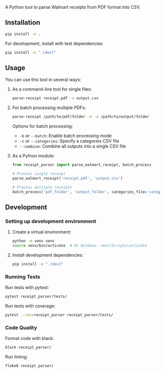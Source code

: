 A Python tool to parse Walmart receipts from PDF format into CSV.

## Installation

```bash
pip install -e .
```

For development, install with test dependencies:
```bash
pip install -e ".[dev]"
```

## Usage

You can use this tool in several ways:

1. As a command-line tool for single files:
   ```bash
   parse-receipt receipt.pdf -o output.csv
   ```

2. For batch processing multiple PDFs:
   ```bash
   parse-receipt /path/to/pdf/folder -b -o /path/to/output/folder
   ```
   
   Options for batch processing:
   - `-b` or `--batch`: Enable batch processing mode
   - `-c` or `--categories`: Specify a categories CSV file
   - `--combine`: Combine all outputs into a single CSV file

3. As a Python module:
   ```python
   from receipt_parser import parse_walmart_receipt, batch_process
   
   # Process single receipt
   parse_walmart_receipt('receipt.pdf', 'output.csv')
   
   # Process multiple receipts
   batch_process('pdf_folder', 'output_folder', categories_file='categories.csv', combine=True)
   ```

## Development

### Setting up development environment

1. Create a virtual environment:
   ```bash
   python -m venv venv
   source venv/bin/activate  # On Windows: venv\Scripts\activate
   ```

2. Install development dependencies:
   ```bash
   pip install -e ".[dev]"
   ```

### Running Tests

Run tests with pytest:
```bash
pytest receipt_parser/tests/
```

Run tests with coverage:
```bash
pytest --cov=receipt_parser receipt_parser/tests/
```

### Code Quality

Format code with black:
```bash
black receipt_parser/
```

Run linting:
```bash
flake8 receipt_parser/
```
